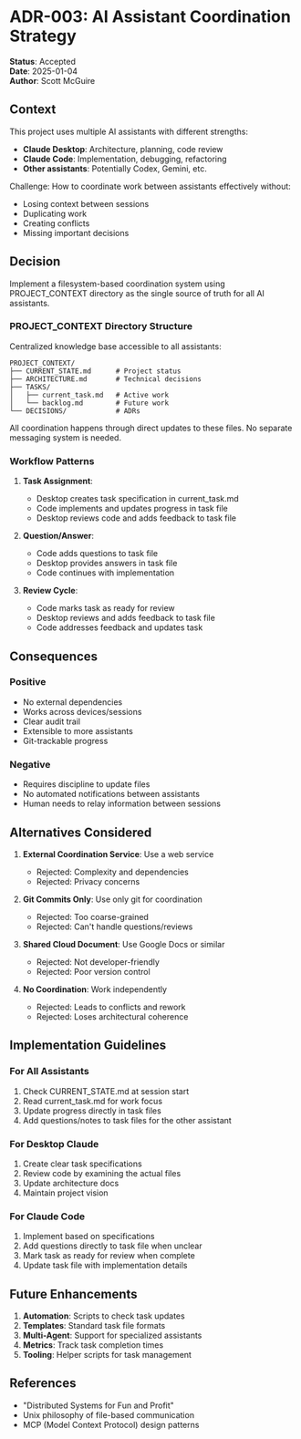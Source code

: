 # ADR-003: AI Assistant Coordination Strategy

**Status**: Accepted  
**Date**: 2025-01-04  
**Author**: Scott McGuire  

## Context

This project uses multiple AI assistants with different strengths:
- **Claude Desktop**: Architecture, planning, code review
- **Claude Code**: Implementation, debugging, refactoring
- **Other assistants**: Potentially Codex, Gemini, etc.

Challenge: How to coordinate work between assistants effectively without:
- Losing context between sessions
- Duplicating work
- Creating conflicts
- Missing important decisions

## Decision

Implement a filesystem-based coordination system using PROJECT_CONTEXT directory as the single source of truth for all AI assistants.

### PROJECT_CONTEXT Directory Structure
Centralized knowledge base accessible to all assistants:
```
PROJECT_CONTEXT/
├── CURRENT_STATE.md      # Project status
├── ARCHITECTURE.md       # Technical decisions
├── TASKS/
│   ├── current_task.md   # Active work
│   └── backlog.md        # Future work
└── DECISIONS/            # ADRs
```

All coordination happens through direct updates to these files. No separate messaging system is needed.

### Workflow Patterns

1. **Task Assignment**:
   - Desktop creates task specification in current_task.md
   - Code implements and updates progress in task file
   - Desktop reviews code and adds feedback to task file

2. **Question/Answer**:
   - Code adds questions to task file
   - Desktop provides answers in task file
   - Code continues with implementation

3. **Review Cycle**:
   - Code marks task as ready for review
   - Desktop reviews and adds feedback to task file
   - Code addresses feedback and updates task

## Consequences

### Positive
- No external dependencies
- Works across devices/sessions
- Clear audit trail
- Extensible to more assistants
- Git-trackable progress

### Negative
- Requires discipline to update files
- No automated notifications between assistants
- Human needs to relay information between sessions

## Alternatives Considered

1. **External Coordination Service**: Use a web service
   - Rejected: Complexity and dependencies
   - Rejected: Privacy concerns

2. **Git Commits Only**: Use only git for coordination
   - Rejected: Too coarse-grained
   - Rejected: Can't handle questions/reviews

3. **Shared Cloud Document**: Use Google Docs or similar
   - Rejected: Not developer-friendly
   - Rejected: Poor version control

4. **No Coordination**: Work independently
   - Rejected: Leads to conflicts and rework
   - Rejected: Loses architectural coherence

## Implementation Guidelines

### For All Assistants
1. Check CURRENT_STATE.md at session start
2. Read current_task.md for work focus
3. Update progress directly in task files
4. Add questions/notes to task files for the other assistant

### For Desktop Claude
1. Create clear task specifications
2. Review code by examining the actual files
3. Update architecture docs
4. Maintain project vision

### For Claude Code
1. Implement based on specifications
2. Add questions directly to task file when unclear
3. Mark task as ready for review when complete
4. Update task file with implementation details

## Future Enhancements

1. **Automation**: Scripts to check task updates
2. **Templates**: Standard task file formats
3. **Multi-Agent**: Support for specialized assistants
4. **Metrics**: Track task completion times
5. **Tooling**: Helper scripts for task management

## References
- "Distributed Systems for Fun and Profit"
- Unix philosophy of file-based communication
- MCP (Model Context Protocol) design patterns
